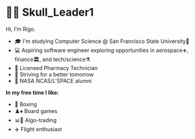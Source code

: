 # 🏴‍☠️ Skull_Leader1

Hi, I’m Rigo.

- 🎓 I'm studying Computer Science @ San Francisco State University🐊
- 💻 Aspiring software engineer exploring opportunities in aerospace✈️, finance🏛, and tech/science⚗️
- 💊 Licensed Pharmacy Technician
- 🌱 Striving for a better tomorrow
- 🚀 NASA NCAS/L'SPACE alumni


**In my free time I like:**
- 🥊 Boxing
- ♟️♦ Board games
- 📊🤖 Algo-trading
- ✈️ Flight enthusiast


